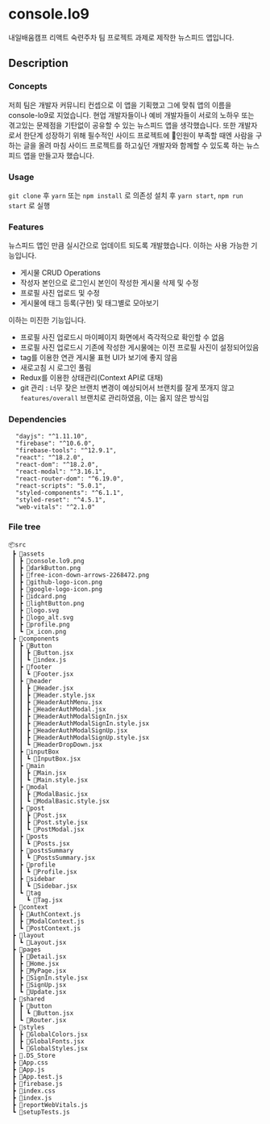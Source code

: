 # console.lo9
내일배움캠프 리액트 숙련주차 팀 프로젝트 과제로 제작한 뉴스피드 앱입니다.

## Description
### Concepts
저희 팀은 개발자 커뮤니티 컨셉으로 이 앱을 기획했고 그에 맞춰 앱의 이름을 console-lo9로 지었습니다. 현업 개발자들이나 예비 개발자들이 서로의 노하우 또는 겪고있는 문제점을 기탄없이 공유할 수 있는 뉴스피드 앱을 생각했습니다. 또한 개발자로서 한단계 성장하기 위해 필수적인 사이드 프로젝트에 인원이 부족할 때엔 사람을 구하는 글을 올려 마침 사이드 프로젝트를 하고싶던 개발자와 함께할 수 있도록 하는 뉴스피드 앱을 만들고자 했습니다. 

### Usage
`git clone` 후 `yarn` 또는 `npm install` 로 의존성 설치 후 `yarn start`, `npm run start` 로 실행

### Features
뉴스피드 앱인 만큼 실시간으로 업데이트 되도록 개발했습니다. 이하는 사용 가능한 기능입니다.

- 게시물 CRUD Operations
- 작성자 본인으로 로그인시 본인이 작성한 게시물 삭제 및 수정 
- 프로필 사진 업로드 및 수정
- 게시물에 태그 등록(구현) 및 태그별로 모아보기

이하는 미진한 기능입니다.

- 프로필 사진 업로드시 마이페이지 화면에서 즉각적으로 확인할 수 없음
- 프로필 사진 업로드시 기존에 작성한 게시물에는 이전 프로필 사진이 설정되어있음
- tag를 이용한 연관 게시물 표현 UI가 보기에 좋지 않음
- 새로고침 시 로그인 풀림
- Redux를 이용한 상태관리(Context API로 대채)
- git 관리 : 너무 잦은 브랜치 변경이 예상되어서 브랜치를 잘게 쪼개지 않고 `features/overall` 브랜치로 관리하였음, 이는 옳지 않은 방식임

### Dependencies

```
  "dayjs": "^1.11.10",
  "firebase": "^10.6.0",
  "firebase-tools": "^12.9.1",
  "react": "^18.2.0",
  "react-dom": "^18.2.0",
  "react-modal": "^3.16.1",
  "react-router-dom": "^6.19.0",
  "react-scripts": "5.0.1",
  "styled-components": "^6.1.1",
  "styled-reset": "^4.5.1",
  "web-vitals": "^2.1.0"
```

### File tree
```
📦src
 ┣ 📂assets
 ┃ ┣ 📜console.lo9.png
 ┃ ┣ 📜darkButton.png
 ┃ ┣ 📜free-icon-down-arrows-2268472.png
 ┃ ┣ 📜github-logo-icon.png
 ┃ ┣ 📜google-logo-icon.png
 ┃ ┣ 📜idcard.png
 ┃ ┣ 📜lightButton.png
 ┃ ┣ 📜logo.svg
 ┃ ┣ 📜logo_alt.svg
 ┃ ┣ 📜profile.png
 ┃ ┗ 📜x_icon.png
 ┣ 📂components
 ┃ ┣ 📂Button
 ┃ ┃ ┣ 📜Button.jsx
 ┃ ┃ ┗ 📜index.js
 ┃ ┣ 📂footer
 ┃ ┃ ┗ 📜Footer.jsx
 ┃ ┣ 📂header
 ┃ ┃ ┣ 📜Header.jsx
 ┃ ┃ ┣ 📜Header.style.jsx
 ┃ ┃ ┣ 📜HeaderAuthMenu.jsx
 ┃ ┃ ┣ 📜HeaderAuthModal.jsx
 ┃ ┃ ┣ 📜HeaderAuthModalSignIn.jsx
 ┃ ┃ ┣ 📜HeaderAuthModalSignIn.style.jsx
 ┃ ┃ ┣ 📜HeaderAuthModalSignUp.jsx
 ┃ ┃ ┣ 📜HeaderAuthModalSignUp.style.jsx
 ┃ ┃ ┗ 📜HeaderDropDown.jsx
 ┃ ┣ 📂inputBox
 ┃ ┃ ┗ 📜InputBox.jsx
 ┃ ┣ 📂main
 ┃ ┃ ┣ 📜Main.jsx
 ┃ ┃ ┗ 📜Main.style.jsx
 ┃ ┣ 📂modal
 ┃ ┃ ┣ 📜ModalBasic.jsx
 ┃ ┃ ┗ 📜ModalBasic.style.jsx
 ┃ ┣ 📂post
 ┃ ┃ ┣ 📜Post.jsx
 ┃ ┃ ┣ 📜Post.style.jsx
 ┃ ┃ ┗ 📜PostModal.jsx
 ┃ ┣ 📂posts
 ┃ ┃ ┗ 📜Posts.jsx
 ┃ ┣ 📂postsSummary
 ┃ ┃ ┗ 📜PostsSummary.jsx
 ┃ ┣ 📂profile
 ┃ ┃ ┗ 📜Profile.jsx
 ┃ ┣ 📂sidebar
 ┃ ┃ ┗ 📜Sidebar.jsx
 ┃ ┗ 📂tag
 ┃   ┗ 📜Tag.jsx
 ┣ 📂context
 ┃ ┣ 📜AuthContext.js
 ┃ ┣ 📜ModalContext.js
 ┃ ┗ 📜PostContext.js
 ┣ 📂layout
 ┃ ┗ 📜Layout.jsx
 ┣ 📂pages
 ┃ ┣ 📜Detail.jsx
 ┃ ┣ 📜Home.jsx
 ┃ ┣ 📜MyPage.jsx
 ┃ ┣ 📜SignIn.style.jsx
 ┃ ┣ 📜SignUp.jsx
 ┃ ┗ 📜Update.jsx
 ┣ 📂shared
 ┃ ┣ 📂button
 ┃ ┃ ┗ 📜Button.jsx
 ┃ ┗ 📜Router.jsx
 ┣ 📂styles
 ┃ ┣ 📜GlobalColors.jsx
 ┃ ┣ 📜GlobalFonts.jsx
 ┃ ┗ 📜GlobalStyles.jsx
 ┣ 📜.DS_Store
 ┣ 📜App.css
 ┣ 📜App.js
 ┣ 📜App.test.js
 ┣ 📜firebase.js
 ┣ 📜index.css
 ┣ 📜index.js
 ┣ 📜reportWebVitals.js
 ┗ 📜setupTests.js
```
